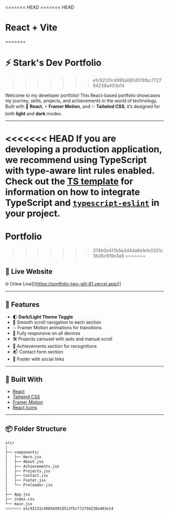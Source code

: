 <<<<<<< HEAD
<<<<<<< HEAD
# React + Vite
=======
# ⚡ Stark's Dev Portfolio
>>>>>>> e1c92131c4985dd91d513fbc772794238a403e14

Welcome to my developer portfolio! This React-based portfolio showcases my journey, skills, projects, and achievements in the world of technology. Built with 💙 **React**, ⚡ **Framer Motion**, and ✨ **Tailwind CSS**, it’s designed for both **light** and **dark** modes.



---

<<<<<<< HEAD
If you are developing a production application, we recommend using TypeScript with type-aware lint rules enabled. Check out the [TS template](https://github.com/vitejs/vite/tree/main/packages/create-vite/template-react-ts) for information on how to integrate TypeScript and [`typescript-eslint`](https://typescript-eslint.io) in your project.
=======
# Portfolio
>>>>>>> 374b0e417b5e3d4da8e1efc0321c3b26c919e3a9
=======
## 🔗 Live Website

🌐 [View Live][(https://portfolio-two-gilt-81.vercel.app/)]

---

## 📁 Features

- 🌓 **Dark/Light Theme Toggle**
- 🧩 Smooth scroll navigation to each section
- 💥 Framer Motion animations for transitions
- 📱 Fully responsive on all devices
- 🛠️ Projects carousel with auto and manual scroll
- 🧠 Achievements section for recognitions
- 📬 Contact form section
- 🔗 Footer with social links

---

## 🔨 Built With

- [React](https://reactjs.org/)
- [Tailwind CSS](https://tailwindcss.com/)
- [Framer Motion](https://www.framer.com/motion/)
- [React Icons](https://react-icons.github.io/react-icons/)

---

## 📦 Folder Structure

```bash
src/
│
├── components/
│   ├── Hero.jsx
│   ├── About.jsx
│   ├── Achievements.jsx
│   ├── Projects.jsx
│   ├── Contact.jsx
│   ├── Footer.jsx
│   └── Preloader.jsx
│
├── App.jsx
├── index.css
└── main.jsx
>>>>>>> e1c92131c4985dd91d513fbc772794238a403e14
